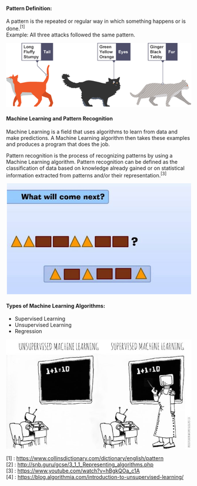 
#### Pattern Definition:

A pattern is the repeated or regular way in which something happens or is done.<sup>[1]</sup><br/>
Example: All three attacks followed the same pattern.

<p align="center"><img src="Images/pattern_bbc.png" /></p>


#### Machine Learning and Pattern Recognition 
Machine Learning is a field that uses algorithms to learn from data and make predictions. A Machine Learning algorithm then takes these examples and produces a program that does the job. 

Pattern recognition is the process of recognizing patterns by using a Machine Learning algorithm. Pattern recognition can be defined as the classification of data based on knowledge already gained or on statistical information extracted from patterns and/or their representation.<sup>[3]</sup>


<p align="center"><img src="Images/WhatIsNextPattern.jpg" /></p>

#### Types of Machine Learning Algorithms:

+ Supervised Learning
+ Unsupervised Learning
+ Regression

<p align="center"><img src="Images/Supervised_Unsupervised.jpg" /></p>

[1] : https://www.collinsdictionary.com/dictionary/english/pattern<br/>
[2] : http://snb.guru/gcse/3_1_1_Representing_algorithms.php<br/>
[3] : https://www.youtube.com/watch?v=hBgkQOa_c1A<br/>
[4] : https://blog.algorithmia.com/introduction-to-unsupervised-learning/





